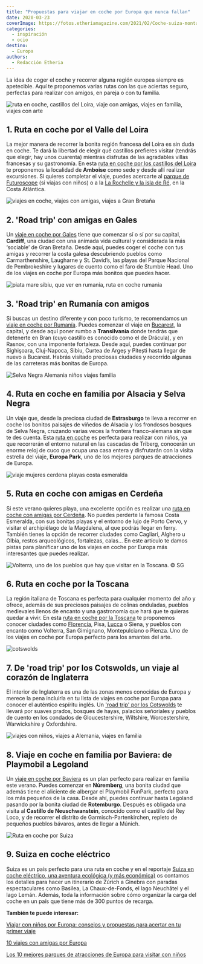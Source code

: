```yaml
---
title: "Propuestas para viajar en coche por Europa que nunca fallan"
date: 2020-03-23
coverImage: https://fotos.etheriamagazine.com/2021/02/Coche-suiza-montanas.jpg
categories: 
  - inspiración
  - ocio
destino: 
  - Europa
authors: 
  - Redacción Etheria
---
```


La idea de coger el coche y recorrer alguna región europea siempre es apetecible. Aquí 
te proponemos varias rutas con las que aciertas seguro, perfectas para realizar con 
amigos, en pareja o con tu familia. 

![ruta en coche, castillos del Loira, viaje con amigas, viajes en familia, viajes con arte](https://fotos.etheriamagazine.com/2019/02/Amboise-castillo.jpg "Castillo de Amboise. © SG")

## 1\. Ruta en coche por el Valle del Loira

La mejor manera de recorrer la bonita región francesa del Loira es sin duda en coche. Te 
dará la libertad de elegir qué castillos prefieres visitar (tendrás que elegir, hay unos 
cuarenta) mientras disfrutas de las agradables villas francesas y su gastronomía. En 
esta [ruta en coche por los castillos del 
Loira](https://etheriamagazine.com/2019/03/14/que-ver-ruta-en-coche-valle-del-loira/) te 
proponemos la localidad de **Amboise** como sede y desde allí realizar excursiones. Si 
quieres completar el viaje, puedes acercarte al [parque de 
Futuroscope](https://etheriamagazine.com/2024/02/26/futuroscope-novedades-2024-parque-acuatico-aquascope/) 
(si viajas con niños) o a la [La Rochelle y la isla de 
Ré](https://etheriamagazine.com/2018/09/18/guia-de-fin-de-semana-en-la-rochelle-y-la-isla-de-re/), 
en la Costa Atlántica. 

![viajes en coche, viajes con amigas, viajes a Gran Bretaña](https://fotos.etheriamagazine.com/2019/08/Gales-playa-Baranfundle.jpg "Playa de Baranfundle, en Gales, una de las más bellas del Reino Unido. © MM")

## 2\. 'Road trip' con amigas en Gales

Un [viaje en coche por 
Gales](https://etheriamagazine.com/2019/08/23/viajar-con-amigas-ruta-coche-gales/) tiene 
que comenzar sí o sí por su capital, **Cardiff**, una ciudad con una animada vida 
cultural y considerada la más ‘sociable’ de Gran Bretaña. Desde aquí, puedes coger el 
coche con tus amigas y recorrer la costa galesa descubriendo pueblos como 
Carmarthenshire, Laugharne y St. David’s, las playas del Parque Nacional de 
Pembrokeshire y lugares de cuento como el faro de Stumble Head. Uno de los viajes en 
coche por Europa más bonitos que puedes hacer. 

![piata mare sibiu, que ver en rumania, ruta en coche rumania](https://fotos.etheriamagazine.com/2019/07/7-Rumania-Sibiu-Piata-Mare.jpg "Piata Mare (Plaza Grande) de Sibiu. © Willyphots")

## 3\. 'Road trip' en Rumanía con amigos

Si buscas un destino diferente y con poco turismo, te recomendamos un [viaje en coche 
por 
Rumanía](https://etheriamagazine.com/2019/08/02/como-organizar-ruta-coche-rumania-con-amigos/). 
Puedes comenzar el viaje en [Bucarest](https://etheriamagazine.com/2019/10/18/que-ver-en-bucarest-en-2-o-3-dias/), 
la capital, y desde aquí poner rumbo a **Transilvania** donde tendrás que detenerte en 
Bran (cuyo castillo es conocido como el de Drácula), y en Rasnov, con una imponente 
fortaleza. Desde aquí, puedes continuar por Sighişoara, Cluj-Napoca, Sibiu, Curtea de 
Argeș y Pitești hasta llegar de nuevo a Bucarest. Habrás visitado preciosas ciudades y 
recorrido algunas de las carreteras más bonitas de Europa. 

![Selva Negra Alemania niños viajes familia](https://fotos.etheriamagazine.com/2018/07/Cataratas-Triberg-bosque.jpg "Bosque junto a las cataratas de Triberg, en Selva Negra. © SG")

## 4\. Ruta en coche en familia por Alsacia y Selva Negra

Un viaje que, desde la preciosa ciudad de **Estrasburgo** te lleva a recorrer en coche 
los bonitos paisajes de viñedos de Alsacia y los frondosos bosques de Selva Negra, 
cruzando varias veces la frontera franco-alemana sin que te des cuenta. Esta [ruta en 
coche](https://etheriamagazine.com/2018/08/02/ruta-en-familia-por-alsacia-y-selva-negra/) 
es perfecta para realizar con niños, ya que recorrerán el entorno natural en las 
cascadas de Triberg, conocerán un enorme reloj de cuco que ocupa una casa entera y 
disfrutarán con la visita estrella del viaje, **Europa Park**, uno de los mejores 
parques de atracciones de Europa. 

![viaje mujeres cerdena playas costa esmeralda](https://fotos.etheriamagazine.com/2018/09/viaje-cerdena-Cala-Corsara-en-La-Magdalena-Costa-Esmeralda.jpg "Cala Corsara, en el archipiélago de La Magdalena (Cedeña). © ENIT")

## 5\. Ruta en coche con amigas en Cerdeña

Si este verano quieres playa, una excelente opción es realizar una [ruta en coche con 
amigas por 
Cerdeña](https://etheriamagazine.com/2018/09/14/viaje-chicas-isla-cerdena-italia/). No 
puedes perderte la famosa Costa Esmeralda, con sus bonitas playas y el entorno de lujo 
de Porto Cervo, y visitar el archipiélago de la Magdalena, al que podrás llegar en 
ferry. También tienes la opción de recorrer ciudades como Cagliari, Alghero u Olbia, 
restos arqueológicos, fortalezas, calas… En este artículo te damos pistas para 
planificar uno de los viajes en coche por Europa más interesantes que puedes realizar. 

![](https://fotos.etheriamagazine.com/2018/05/TOSCANA-VOLTERRA-3.jpg "Volterra, uno de los pueblos que hay que visitar en la Toscana. © SG")

## 6\. Ruta en coche por la Toscana

La región italiana de Toscana es perfecta para cualquier momento del año y ofrece, 
además de sus preciosos paisajes de colinas onduladas, pueblos medievales llenos de 
encanto y una gastronomía que hará que te quieras quedar a vivir. En esta [ruta en coche 
por la Toscana](https://etheriamagazine.com/2018/05/10/toscana-en-coche/) te proponemos 
conocer ciudades como [Florencia](https://etheriamagazine.com/2018/05/16/48-horas-en-florencia/), 
Pisa, [Lucca](https://etheriamagazine.com/2019/02/18/que-ver-en-lucca/) o Siena, y 
pueblos con encanto como Volterra, San Gimignano, Montepulciano o Pienza. Uno de los 
viajes en coche por Europa perfecto para los amantes del arte. 

![cotswolds](https://fotos.etheriamagazine.com/2019/06/viaje-mujeres-cotswolds.jpg "Cualquier época del año es perfecta para conocer el corazón de Inglaterra. © E.Ortega")

## 7\. De 'road trip' por los Cotswolds, un viaje al corazón de Inglaterra

El interior de Inglaterra es una de las zonas menos conocidas de Europa y merece la pena 
incluirla en tu lista de viajes en coche por Europa para conocer el auténtico espíritu 
inglés. Un ['road trip' por los 
Cotswolds](https://etheriamagazine.com/2019/08/08/de-road-trip-por-los-cotswolds-un-viaje-al-corazon-de-inglaterra/) 
te llevará por suaves prados, bosques de hayas, palacios señoriales y pueblos de cuento 
en los condados de Gloucestershire, Wiltshire, Worcestershire, Warwickshire y 
Oxfordshire. 

![viajes con niños, viajes a Alemania, viajes en familia](https://fotos.etheriamagazine.com/2019/05/Baviera-Rothenburg.jpg "Casco historico de Rotemburgo, en Baviera.")

## 8\. Viaje en coche en familia por Baviera: de Playmobil a Legoland

Un [viaje en coche por 
Baviera](https://etheriamagazine.com/2019/06/12/viaje-en-familia-parques-alemania-playmobil-legoland/) 
es un plan perfecto para realizar en familia este verano. Puedes comenzar en 
**Núremberg**, una bonita ciudad que además tiene el aliciente de albergar el Playmobil 
FunPark, perfecto para los más pequeños de la casa. Desde ahí, puedes continuar hasta 
Legoland pasando por la bonita ciudad de **Rotemburgo**. Después es obligada una visita 
al **Castillo de Neuschwanstein**, conocido como el castillo del Rey Loco, y de recorrer 
el distrito de Garmisch-Partenkirchen, repleto de pequeños pueblos bávaros, antes de 
llegar a Múnich. 

![Ruta en coche por Suiza](https://fotos.etheriamagazine.com/2021/02/Coche-suiza-montanas.jpg "Ruta en coche por Suiza. © Mattias Nutt")

## 9\. Suiza en coche eléctrico

Suiza es un país perfecto para una ruta en coche y en el reportaje [Suiza en coche 
eléctrico, una aventura ecológica (y más 
económica)](https://etheriamagazine.com/2021/02/10/ruta-en-coche-electrico-por-suiza/) 
os contamos los detalles para hacer un itinerario de Zúrich a Ginebra con paradas 
espectaculares como Basilea, La Chaux-de-Fonds, el lago Neuchâtel y el lago Lemán. 
Además, toda la información sobre cómo organizar la carga del coche en un país que tiene 
más de 300 puntos de recarga. 

**También te puede interesar:** 

[Viajar con niños por Europa: consejos y propuestas para acertar en tu primer 
viaje](https://etheriamagazine.com/2021/02/02/viajar-con-ninos-por-europa-consejos-y-propuestas/) 

[10 viajes con amigas por 
Europa](https://etheriamagazine.com/2020/03/03/10-viajes-con-amigas-por-europa/) 

[Los 10 mejores parques de atracciones de Europa para visitar con 
niños](https://etheriamagazine.com/2018/07/09/los-10-mejores-parques-de-atracciones-de-europa-para-visitar-con-familia/)
